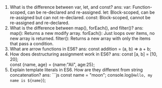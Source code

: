1) What is the difference between var, let, and const?
ans: var: Function-scoped, can be re-declared and re-assigned.
let: Block-scoped, can be re-assigned but can not re-declared.
const: Block-scoped, cannot be re-assigned and re-declared.
2) What is the difference between map(), forEach(), and filter()? 
ans: map(): Returns a new modify array.
forEach(): Just loops over items, no new array is returned.
filter(): Returns a new array with only the items that pass a condition.
3) What are arrow functions in ES6?
ans: const addition = (a, b) => a + b;
4) How does destructuring assignment work in ES6?
ans: const [a, b] = [10, 20];     
const {name, age} = {name:"Ali", age:25}; 
5) Explain template literals in ES6. How are they different from string concatenation?
ans: ```js
const name = "moon";
console.log(`Hello, my name is ${name}`);

